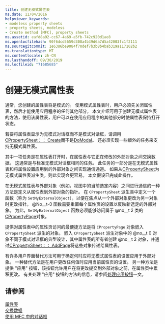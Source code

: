 ```yaml
---
title: 创建无模式属性表
ms.date: 11/04/2016
helpviewer_keywords:
- modeless property sheets
- property sheets, modeless
- Create method [MFC], property sheets
ms.assetid: eafd8a92-cc67-4a69-a5fb-742c920d1ae8
ms.openlocfilehash: 90f6dcd5659d308a4b39d6a7d5a42003fc1f2111
ms.sourcegitcommit: 1e6386be9084f70def7b3b8b4bab319a117102b2
ms.translationtype: MT
ms.contentlocale: zh-CN
ms.lasthandoff: 09/30/2019
ms.locfileid: "71685685"
---
```

# <a name="creating-a-modeless-property-sheet"></a>创建无模式属性表

通常，您创建的属性表将是模式的。 使用模式属性表时，用户必须先关闭属性表，然后才能使用应用程序的任何其他部分。 本文介绍可用于创建无模式属性表的方法，使用该属性表，用户可以在使用应用程序的其他部分时使属性表保持打开状态。

若要将属性表显示为无模式对话框而不是模式对话框，请调用[CPropertySheet：： Create](../mfc/reference/cpropertysheet-class.md#create)而不是[DoModal](../mfc/reference/cpropertysheet-class.md#domodal)。 还必须实现一些额外的任务来支持无模式属性表。

其中一项任务是在属性表打开时，在属性表与它正在修改的外部对象之间交换数据。 这通常是与标准无模式对话框相同的任务。 此任务的一部分是在无模式属性表和将属性设置应用到的外部对象之间实现通信通道。 如果从[CPropertySheet](../mfc/reference/cpropertysheet-class.md)为无模式属性表派生类，则此实现会更容易。 本文假设已完成此操作。

在无模式属性表与外部对象（例如，视图中的当前选定内容）之间进行通信的一种方法是定义从属性表到外部对象的指针。 在 `CPropertySheet` 派生类中定义一个函数（称为 `SetMyExternalObject`），以便在焦点从一个外部对象更改为另一对象时更改指针。 @No__t-0 函数需要重置每个属性页的设置以反映新选定的外部对象。 为此，`SetMyExternalObject` 函数必须能够访问属于 @no__t 2 类的[CPropertyPage](../mfc/reference/cpropertypage-class.md)对象。

提供对属性表中的属性页访问的最便捷方法是将 `CPropertyPage` 对象嵌入 `CPropertySheet` 派生的对象。 嵌入 `CPropertySheet` 派生对象中的 @no__t 0 对象不同于模式对话框的典型设计，其中属性表的所有者创建 @no__t 2 对象，并通过[CPropertySheet：： AddPage](../mfc/reference/cpropertysheet-class.md#addpage)将这些对象传递给属性表。

有许多用户界面替代方法可用于确定何时应将无模式属性表的设置应用于外部对象。 一种替代方法是在用户更改任何值时应用当前属性页的设置。 另一种方法是提供 "应用" 按钮，该按钮允许用户在将更改提交到外部对象之前，在属性页中累积更改。 有关处理 "应用" 按钮的方法的信息，请参阅[处理应用按钮](../mfc/handling-the-apply-button.md)一文。

## <a name="see-also"></a>请参阅

[属性表](../mfc/property-sheets-mfc.md)<br/>
[交换数据](../mfc/exchanging-data.md)<br/>
[使用 MFC 中的对话框](../mfc/life-cycle-of-a-dialog-box.md)
